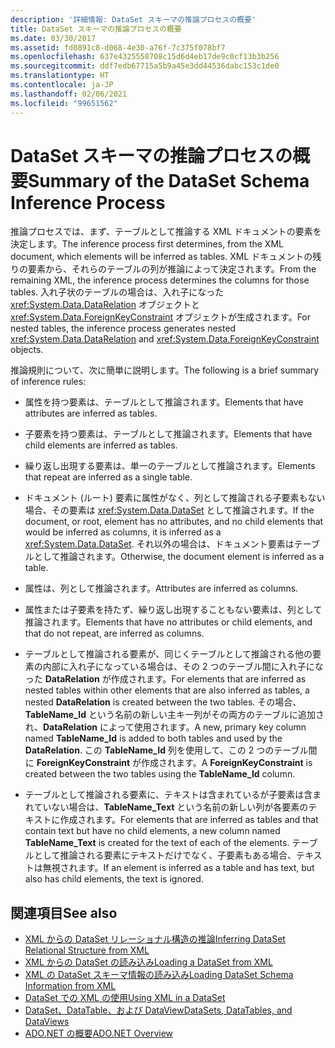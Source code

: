 ```yaml
---
description: '詳細情報: DataSet スキーマの推論プロセスの概要'
title: DataSet スキーマの推論プロセスの概要
ms.date: 03/30/2017
ms.assetid: fd0891c8-d068-4e30-a76f-7c375f078bf7
ms.openlocfilehash: 637e4325558708c15d6d4eb17de9c0cf13b3b256
ms.sourcegitcommit: ddf7edb67715a5b9a45e3dd44536dabc153c1de0
ms.translationtype: HT
ms.contentlocale: ja-JP
ms.lasthandoff: 02/06/2021
ms.locfileid: "99651562"
---
```

# <a name="summary-of-the-dataset-schema-inference-process"></a><span data-ttu-id="0c20a-103">DataSet スキーマの推論プロセスの概要</span><span class="sxs-lookup"><span data-stu-id="0c20a-103">Summary of the DataSet Schema Inference Process</span></span>

<span data-ttu-id="0c20a-104">推論プロセスでは、まず、テーブルとして推論する XML ドキュメントの要素を決定します。</span><span class="sxs-lookup"><span data-stu-id="0c20a-104">The inference process first determines, from the XML document, which elements will be inferred as tables.</span></span> <span data-ttu-id="0c20a-105">XML ドキュメントの残りの要素から、それらのテーブルの列が推論によって決定されます。</span><span class="sxs-lookup"><span data-stu-id="0c20a-105">From the remaining XML, the inference process determines the columns for those tables.</span></span> <span data-ttu-id="0c20a-106">入れ子状のテーブルの場合は、入れ子になった <xref:System.Data.DataRelation> オブジェクトと <xref:System.Data.ForeignKeyConstraint> オブジェクトが生成されます。</span><span class="sxs-lookup"><span data-stu-id="0c20a-106">For nested tables, the inference process generates nested <xref:System.Data.DataRelation> and <xref:System.Data.ForeignKeyConstraint> objects.</span></span>  
  
 <span data-ttu-id="0c20a-107">推論規則について、次に簡単に説明します。</span><span class="sxs-lookup"><span data-stu-id="0c20a-107">The following is a brief summary of inference rules:</span></span>  
  
- <span data-ttu-id="0c20a-108">属性を持つ要素は、テーブルとして推論されます。</span><span class="sxs-lookup"><span data-stu-id="0c20a-108">Elements that have attributes are inferred as tables.</span></span>  
  
- <span data-ttu-id="0c20a-109">子要素を持つ要素は、テーブルとして推論されます。</span><span class="sxs-lookup"><span data-stu-id="0c20a-109">Elements that have child elements are inferred as tables.</span></span>  
  
- <span data-ttu-id="0c20a-110">繰り返し出現する要素は、単一のテーブルとして推論されます。</span><span class="sxs-lookup"><span data-stu-id="0c20a-110">Elements that repeat are inferred as a single table.</span></span>  
  
- <span data-ttu-id="0c20a-111">ドキュメント (ルート) 要素に属性がなく、列として推論される子要素もない場合、その要素は <xref:System.Data.DataSet> として推論されます。</span><span class="sxs-lookup"><span data-stu-id="0c20a-111">If the document, or root, element has no attributes, and no child elements that would be inferred as columns, it is inferred as a <xref:System.Data.DataSet>.</span></span> <span data-ttu-id="0c20a-112">それ以外の場合は、ドキュメント要素はテーブルとして推論されます。</span><span class="sxs-lookup"><span data-stu-id="0c20a-112">Otherwise, the document element is inferred as a table.</span></span>  
  
- <span data-ttu-id="0c20a-113">属性は、列として推論されます。</span><span class="sxs-lookup"><span data-stu-id="0c20a-113">Attributes are inferred as columns.</span></span>  
  
- <span data-ttu-id="0c20a-114">属性または子要素を持たず、繰り返し出現することもない要素は、列として推論されます。</span><span class="sxs-lookup"><span data-stu-id="0c20a-114">Elements that have no attributes or child elements, and that do not repeat, are inferred as columns.</span></span>  
  
- <span data-ttu-id="0c20a-115">テーブルとして推論される要素が、同じくテーブルとして推論される他の要素の内部に入れ子になっている場合は、その 2 つのテーブル間に入れ子になった **DataRelation** が作成されます。</span><span class="sxs-lookup"><span data-stu-id="0c20a-115">For elements that are inferred as nested tables within other elements that are also inferred as tables, a nested **DataRelation** is created between the two tables.</span></span> <span data-ttu-id="0c20a-116">その場合、**TableName_Id** という名前の新しい主キー列がその両方のテーブルに追加され、**DataRelation** によって使用されます。</span><span class="sxs-lookup"><span data-stu-id="0c20a-116">A new, primary key column named **TableName_Id** is added to both tables and used by the **DataRelation**.</span></span> <span data-ttu-id="0c20a-117">この **TableName_Id** 列を使用して、この 2 つのテーブル間に **ForeignKeyConstraint** が作成されます。</span><span class="sxs-lookup"><span data-stu-id="0c20a-117">A **ForeignKeyConstraint** is created between the two tables using the **TableName_Id** column.</span></span>  
  
- <span data-ttu-id="0c20a-118">テーブルとして推論される要素に、テキストは含まれているが子要素は含まれていない場合は、**TableName_Text** という名前の新しい列が各要素のテキストに作成されます。</span><span class="sxs-lookup"><span data-stu-id="0c20a-118">For elements that are inferred as tables and that contain text but have no child elements, a new column named **TableName_Text** is created for the text of each of the elements.</span></span> <span data-ttu-id="0c20a-119">テーブルとして推論される要素にテキストだけでなく、子要素もある場合、テキストは無視されます。</span><span class="sxs-lookup"><span data-stu-id="0c20a-119">If an element is inferred as a table and has text, but also has child elements, the text is ignored.</span></span>  
  
## <a name="see-also"></a><span data-ttu-id="0c20a-120">関連項目</span><span class="sxs-lookup"><span data-stu-id="0c20a-120">See also</span></span>

- [<span data-ttu-id="0c20a-121">XML からの DataSet リレーショナル構造の推論</span><span class="sxs-lookup"><span data-stu-id="0c20a-121">Inferring DataSet Relational Structure from XML</span></span>](inferring-dataset-relational-structure-from-xml.md)
- [<span data-ttu-id="0c20a-122">XML からの DataSet の読み込み</span><span class="sxs-lookup"><span data-stu-id="0c20a-122">Loading a DataSet from XML</span></span>](loading-a-dataset-from-xml.md)
- [<span data-ttu-id="0c20a-123">XML の DataSet スキーマ情報の読み込み</span><span class="sxs-lookup"><span data-stu-id="0c20a-123">Loading DataSet Schema Information from XML</span></span>](loading-dataset-schema-information-from-xml.md)
- [<span data-ttu-id="0c20a-124">DataSet での XML の使用</span><span class="sxs-lookup"><span data-stu-id="0c20a-124">Using XML in a DataSet</span></span>](using-xml-in-a-dataset.md)
- [<span data-ttu-id="0c20a-125">DataSet、DataTable、および DataView</span><span class="sxs-lookup"><span data-stu-id="0c20a-125">DataSets, DataTables, and DataViews</span></span>](index.md)
- [<span data-ttu-id="0c20a-126">ADO.NET の概要</span><span class="sxs-lookup"><span data-stu-id="0c20a-126">ADO.NET Overview</span></span>](../ado-net-overview.md)
